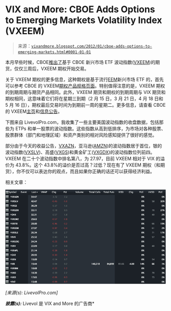 <!--yml

category: 未分类

date: 2024-05-18 16:41:54

-->

# VIX and More: CBOE Adds Options to Emerging Markets Volatility Index (VXEEM)

> 来源：[`vixandmore.blogspot.com/2012/01/cboe-adds-options-to-emerging-markets.html#0001-01-01`](http://vixandmore.blogspot.com/2012/01/cboe-adds-options-to-emerging-markets.html#0001-01-01)

本月早些时候，CBOE[推出了](http://vixandmore.blogspot.com/2011/12/cboe-to-launch-futures-on-emerging.html)基于 CBOE 新兴市场 ETF 波动指数([VXEEM](http://vixandmore.blogspot.com/search/label/VXEEM))的期货，仅仅三周后，VXEEM 期权开始交易。

关于 VXEEM 期权的更多信息，这种期权是基于流行[EEM](http://vixandmore.blogspot.com/search/label/EEM)新兴市场 ETF 的，首先可以参考 CBOE 的 VXEEM[期权产品规格页面](http://www.cboe.com/products/IndexOpts/VXEEM_spec.aspx)。特别值得注意的是，VXEEM 期权的到期周期与期货产品相同。此外，VXEEM 期货和期权的到期周期与 VIX 期货和期权相同，这意味着它们将在星期三到期（2 月 15 日，3 月 21 日，4 月 18 日和 5 月 16 日），期权最后交易时间为到期前一周的星期二。更多信息，请查看 CBOE 的 VXEEM[主页](http://www.cboe.com/micro/VIXETF/VXEEM/)和[信息公告](http://www.cfe.cboe.com/publish/CFEinfocirc/CFEIC11-079.pdf)。

下图来自 LivevolPro.com，我收集了一些主要美国波动指数的收盘数据，包括那些为 ETPs 和单一股票的波动指数。这些指数从高到低排序，为市场对各种股票、股票群体（部门和地理区域）和资产类别的相对风险感知提供了很好的感觉。

部分由于今天的收益公告，[VXAZN](http://vixandmore.blogspot.com/search/label/VXAZN)，亚马逊([AMZN](http://vixandmore.blogspot.com/search/label/AMZN))的波动指数居于首位，银的波动指数([VXSLV](http://vixandmore.blogspot.com/search/label/VXSLV))、高盛([VXGS](http://vixandmore.blogspot.com/search/label/VXGS))和黄金矿工([VXGDX](http://vixandmore.blogspot.com/search/label/VXGDX))的波动指数位列前四。VXEEM 在二十个波动指数中排名第八，为 27.97，目前 VXEEM 相对于 VIX 的溢价为 43.8%。这个 43.8%的溢价是否过高？过低？现在有了 VXEEM 期权（和期货），你不仅可以表达你的观点，而且如果你正确的话还可以获得经济利益。

相关文章：

*![](img/7b606e5f105e3893ba0804396ac3f185.png)*

*[来源(s): LivevolPro.com]*

***披露(s):*** Livevol 是 VIX and More 的广告商*
